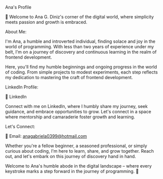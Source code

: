 Ana's Profile

👋 Welcome to Ana G. Diniz's corner of the digital world, where simplicity meets passion and growth is embraced.

About Me:

I'm Ana, a humble and introverted individual, finding solace and joy in the world of programming. With less than two years of experience under my belt, I'm on a journey of discovery and continuous learning in the realm of frontend development.

Here, you'll find my humble beginnings and ongoing progress in the world of coding. From simple projects to modest experiments, each step reflects my dedication to mastering the craft of frontend development.

LinkedIn Profile:

🔗 LinkedIn

Connect with me on LinkedIn, where I humbly share my journey, seek guidance, and embrace opportunities to grow. Let's connect in a space where mentorship and camaraderie foster growth and learning.

Let's Connect:

📧 Email: anagabriela0399@hotmail.com

Whether you're a fellow beginner, a seasoned professional, or simply curious about coding, I'm here to learn, share, and grow together. Reach out, and let's embark on this journey of discovery hand in hand.

Welcome to Ana's humble abode in the digital landscape – where every keystroke marks a step forward in the journey of programming. 🌱
